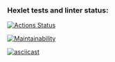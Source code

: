 ### Hexlet tests and linter status:
[![Actions Status](https://github.com/DarkN3ro/frontend-project-44/actions/workflows/hexlet-check.yml/badge.svg)](https://github.com/DarkN3ro/frontend-project-44/actions)

[![Maintainability](https://api.codeclimate.com/v1/badges/3d70b94e89ecbac1c670/maintainability)](https://codeclimate.com/github/DarkN3ro/frontend-project-44/maintainability)

[![asciicast](https://asciinema.org/a/ZpKyT3ZFOcuWFgU9AlVCu0afY.svg)](https://asciinema.org/a/ZpKyT3ZFOcuWFgU9AlVCu0afY)